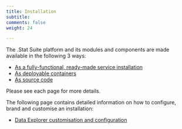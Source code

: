 ```yaml
---
title: Installation
subtitle: 
comments: false
weight: 24

---
```


The .Stat Suite platform and its modules and components are made available in the following 3 ways:

* [As a fully-functional, ready-made service installation](/getting-started/installation/as-a-service)
* [As deployable containers](/getting-started/installation/as-container)
* [As source code](/getting-started/installation/from-source-code)

Please see each page for more details. 

The following page contains detailed information on how to configure, brand and customise an installation:

* [Data Explorer customisation and configuration](/getting-started/installation/de-customisation-configuration)
